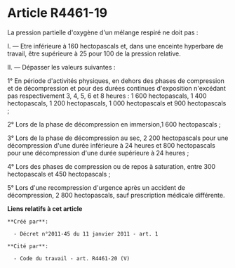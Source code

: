 # Article R4461-19

La pression partielle d'oxygène d'un mélange respiré ne doit pas : 

I. ― Etre inférieure à 160 hectopascals et, dans une enceinte hyperbare de travail, être supérieure à 25 pour 100 de la
pression relative. 

II. ― Dépasser les valeurs suivantes : 

1° En période d'activités physiques, en dehors des phases de compression et de décompression et pour des durées continues
d'exposition n'excédant pas respectivement 3, 4, 5, 6 et 8 heures : 1 600 hectopascals, 1 400 hectopascals, 1 200
hectopascals, 1 000 hectopascals et 900 hectopascals ; 

2° Lors de la phase de décompression en immersion,1 600 hectopascals ; 

3° Lors de la phase de décompression au sec, 2 200 hectopascals pour une décompression d'une durée inférieure à 24 heures et
800 hectopascals pour une décompression d'une durée supérieure à 24 heures ; 

4° Lors des phases de compression ou de repos à saturation, entre 300 hectopascals et 450 hectopascals ; 

5° Lors d'une recompression d'urgence après un accident de décompression, 2 800 hectopascals, sauf prescription médicale
différente.

**Liens relatifs à cet article**

	**Créé par**:

	  - Décret n°2011-45 du 11 janvier 2011 - art. 1

	**Cité par**:

	  - Code du travail - art. R4461-20 (V)
